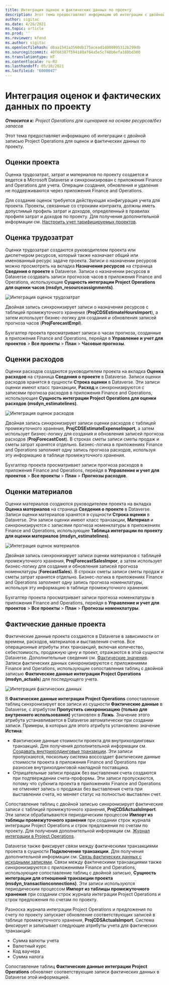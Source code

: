 ```yaml
---
title: Интеграция оценок и фактических данных по проекту
description: Этот тема предоставляет информацию об интеграции с двойной записью Project Operations для оценок и фактических данных по проекту.
author: sigitac
ms.date: 4/26/2021
ms.topic: article
ms.prod: ''
ms.reviewer: kfend
ms.author: sigitac
ms.openlocfilehash: d8aa1541a3560db175acead1d000895312b299db
ms.sourcegitcommit: 40f68387f594180af64a5e5c748b6efa188bd300
ms.translationtype: HT
ms.contentlocale: ru-RU
ms.lasthandoff: 05/10/2021
ms.locfileid: "6000047"
---
```

# <a name="project-estimates-and-actuals-integration"></a>Интеграция оценок и фактических данных по проекту

_**Относится к:** Project Operations для сценариев на основе ресурсов/без запасов_

Этот тема предоставляет информацию об интеграции с двойной записью Project Operations для оценок и фактических данных по проекту.

## <a name="project-estimates"></a>Оценки проекта

Оценка трудозатрат, затрат и материалов по проекту создается и ведется в Microsoft Dataverse и синхронизирован с приложения Finance and Operations для учета. Операции создания, обновления и удаления не поддерживаются через приложения Finance and Operations.

Для создания оценок требуется действующая конфигурация учета для проекта. Проекты, связанные со строками контракта, должны иметь допустимый профиль затрат и доходов, определенный в правилах профиля затрат и доходов по проекту. Для получения дополнительной информации см. [Настроить учет тарифицируемых проектов](../project-accounting/configure-accounting-billable-projects.md#configure-project-cost-and-revenue-profile-rules).

## <a name="labor-estimates"></a>Оценка трудозатрат

Оценки трудозатрат создаются руководителем проекта или диспетчером ресурсов, который также назначает общий или именованный ресурс задаче проекта. Записи о назначении ресурсов можно просмотреть на вкладка **Назначения ресурсов** на страница **Сведения о проекте** в Dataverse. Записи о назначении ресурсов в Dataverse создавать записи прогнозов часов в приложения Finance and Operations, использующие **Сущность интеграции Project Operations для оценки часов (msdyn\_resourceassignments)**.

   ![Интеграция оценок трудозатрат](./Media/DW4LaborEstimates.png)

Двойная запись синхронизирует записи о назначении ресурсов с таблицей промежуточного хранения (**ProjCDSEstimateHoursImport**), а затем использует бизнес-логику для создания и обновления записей прогноза часов (**ProjForecastEmpl**).

Бухгалтер проекта просматривает записи о часах прогноза, созданные в приложения Finance and Operations, перейдя в **Управление и учет для проектов** > **Все проекты** > **План** > **Часовые прогнозы**.

## <a name="expense-estimates"></a>Оценки расходов

Оценки расходов создаются руководителем проекта на вкладка **Оценка расходов** на страница **Сведения о проекте** в Dataverse. Записи оценки расходов хранятся в сущности **Строка оценки** в Dataverse. Эти записи оценки имеют класс транзакции, **Расход** и синхронизируются с записями прогноза расходов в приложения Finance and Operations, использующие **Сущность интеграции Project Operations для оценки расходов (msdyn\_estimatelines)**.

   ![Интеграция оценок расходов](./Media/DW4ExpenseEstimates.png)

Двойная запись синхронизирует записи оценки расходов с таблицей промежуточного хранения, **ProjCDSEstimateExpenseImport**, а затем использует бизнес-логику для создания и обновления записей прогноза расходов (**ProjForecastCost**). В строках сметы записи сметы продаж и сметы затрат хранятся отдельно. Бизнес-логика в приложениях Finance and Operations заполняет одну запись прогноза расходов, используя эту информацию в таблице промежуточного хранения.

Бухгалтер проекта просматривает записи прогноза расходов в приложения Finance and Operations, перейдя в **Управление и учет для проектов** > **Все проекты** > **План** > **Прогнозы расходов**.

## <a name="material-estimates"></a>Оценки материалов

Оценки материалов создаются руководителем проекта на вкладка **Оценка материалов** на страница **Сведения о проекте** в Dataverse. Записи оценки материалов хранятся в сущности **Строка оценки** в Dataverse. Эти записи оценки имеют класс транзакции, **Материал** и синхронизируются с записями прогноза номенклатуры в приложениях Finance and Operations, использующие **Таблица интеграции по проекту для оценки материалов (msdyn\_estimatelines)**.

   ![Интеграция оценок материалов](./Media/DW4MaterialEstimates.png)

Двойная запись синхронизирует записи оценки материалов с таблицей промежуточного хранения, **ProjForecastSalesImpor**, а затем использует бизнес-логику для создания и обновления записей прогноза номенклатуры (**ForecastSales**). В строках сметы записи сметы продаж и сметы затрат хранятся отдельно. Бизнес-логика в приложениях Finance and Operations заполняет одну запись прогноза номенклатуры, используя эту информацию в таблице промежуточного хранения.

Бухгалтер проекта просматривает записи прогноза номенклатуры в приложения Finance and Operations, перейдя в **Управление и учет для проектов** > **Все проекты** > **План** > **Прогнозы номенклатуры**.

## <a name="project-actuals"></a>Фактические данные проекта

Фактические данные проекта создаются в Dataverse в зависимости от времени, расходов, материалов и выставления счетов. Все операционные атрибуты этих транзакций, включая количество, себестоимость, продажную цену и проект, отражаются в этой сущности Dataverse. Дополнительные сведения см. [Фактические значения](../actuals/actuals-overview.md). Записи фактических данных синхронизируются с приложениями Finance and Operations, использующие сопоставления таблиц с двойной записью **Фактические данные интеграции Project Operations (msdyn\_actuals**) для последующего учета.

   ![Интеграция фактических данных](./Media/DW4Actuals.png)

В **Фактические данные интеграции Project Operations** сопоставление таблиц синхронизирует все записи из сущности **Фактические данные** в Dataverse, с атрибутом **Пропустить синхронизацию (только для внутреннего использования)** установлен в **Ложь**. Значение этого атрибута устанавливается в Dataverse автоматически при создании записи. Примеры, в которых для этого атрибута установлено значение **Истина**:

  - Фактические данные стоимости проекта для внутрихолдинговых транзакций. Для получения дополнительной информации см. [Создавать внутрихолдинговые транзакции](../project-accounting/create-intercompany-transactions.md). Эти записи пропускаются, поскольку система воссоздает фактические данные стоимости проекта в приложения Finance and Operations при разноске внутрихолдинговой накладной поставщика.
  - Отрицательные записи продаж без выставления счета создаются при подтверждении счета-проформы. Эти записи пропускаются, потому что субкнига проекта в приложениях Finance and Operations не отменяет запись о продажах без выставления счета при выставлении счета, но меняет статус на полностью выставлен счет.

Сопоставление таблиц с двойной записью синхронизирует фактические записи с таблицей промежуточного хранения, **ProjCDSActualsImport**. Эти записи обрабатываются периодическим процессом **Импорт из таблицы промежуточного хранения** при создании строк журнала интеграции Project Operations и строк предложения по счетам по проекту. Для получения дополнительной информации см. [Журнал интеграции в Project Operations](../project-accounting/project-operations-integration-journal.md).

Dataverse также фиксирует связи между фактическими транзакциями проекта в сущности **Подключение транзакции**. Для получения дополнительной информации см. [Связь фактических данных с исходными записями](../actuals/linkingactuals.md). Связи между фактическими транзакциями также синхронизируются с приложениями Finance and Operations, использующие сопоставление таблиц с двойной записью, **Сущность интеграции для отношений транзакции проекта (msdyn\_transactionconnections)**. Эти записи используются периодическим процессом **Импорт из таблицы промежуточного хранения** при создании строк журнала интеграции Project Operations и строк предложения по счетам по проекту.

Разноска журнала интеграции Project Operations и предложения по счету по проекту запускает обновление соответствующих записей в таблице промежуточного хранения, **ProjCDSActualsImport**. Система фиксирует и записывает следующие атрибуты учета для фактических транзакций:

- Сумма валюты учета
- Валютный курс
- Код ваучера
- Сумма налога

Сопоставление таблиц **Фактические данные интеграции Project Operations** обновляет соответствующие записи фактических данных в Dataverse этой информацией.
